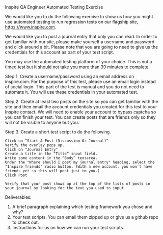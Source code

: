 Inspire QA Engineer Automated Testing Exercise

We would like you to do the following exercise to show us how you might use automated testing to run regression tests on our flagship site, https://www.inspire.com.  

We would like you to post a journal entry that only you can read.  In order to get familiar with our site, please make yourself a username and password and click around a bit.  Please note that you are going to need to give us the credentials for this account as part of your test script.

You may use the automated testing platform of your choice.  This is not a timed test but it should not take you more than 30 minutes to complete.

Step 1.  Create a username/password using an email address on inspire.com.  For the purpose of this test, please use an email login instead of social login. This part of the test is manual and you do not need to automate it.  You will use these credentials in your automated test.

Step 2.  Create at least two posts on the site so you can get familiar with the site and then email the account credentials you created for this test to your Inspire contact.  We will need to enable your account to bypass captcha so you can finish your test.  You can create posts that are friends only so they will not be visible to anyone but you.

Step 3. Create a short test script to do the following.

```Log into https://www.inspire.com
Click on “Start A Post (Discussion Or Journal)”
Verify the overlay pops up.
Click on "Journal Entry"
Create a title in the “Title” input field.
Write some content in the “Body” textarea.
Under the "Where should I post my journal entry" heading, select the "Inspire friends" radio button. (With a new account, you won’t have friends yet so this will post just to you.)
Click Post

Verify that your post shows up at the top of the lists of posts in your journal by looking for the text you used to input. 
```
Deliverables:

  1. A brief paragraph explaining which testing framework you chose and why?
  2. Your test scripts.  You can email them zipped up or give us a github repo to check out.
  3. Instructions for us on how we can run your test scripts.
